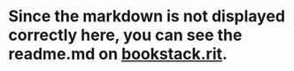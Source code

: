# Since the markdown is not displayed correctly here, you can see the readme.md on [bookstack.rit](https://https://bookstack.rit/books/ansible/page/readmemd).
